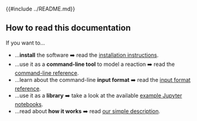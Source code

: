 {{#include ../README.md}}

<!-- ## _Ab initio_ thermochemistry

-   Concentration corrections
-   Symmetry corrections

## Microkinetic modelling

-   Microkinetics simulations

## Degree of rate control

-   Degree of rate control
-   Degree of selectivity control -->

## How to read this documentation

If you want to...

-   ...**install** the software ➡️ read the [installation instructions](installation.md).
-   ...use it as a **command-line tool** to model a reaction ➡️ read the [command-line reference](cli.md).
-   ...learn about the command-line **input format** ➡️ read the [input format reference](input.md).
-   ...use it as a **library** ➡️ take a look at the available [example Jupyter notebooks](notebooks.md).
-   ...read about **how it works** ➡️ read [our simple description](howitworks.md).

<!-- Take a look at the [tutorials](https://geem-lab.github.io/overreact-docs/tutorials.html). -->
